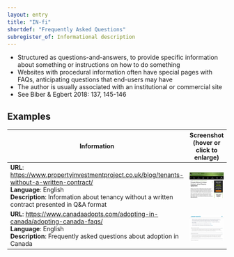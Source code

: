 ```yaml
---
layout: entry
title: "IN-fi"
shortdef: "Frequently Asked Questions"
subregister_of: Informational description
---
```


- Structured as questions-and-answers, to provide specific information about something or instructions on how to do something
- Websites with procedural information often have special pages with FAQs, anticipating questions that end-users may have
- The author is usually associated with an institutional or commercial site
- See Biber & Egbert 2018: 137, 145-146


<!-- details -->

## Examples

<!-- START GENERATED SCREENSHOT GALLERY -->
<!--     NOTE: this screenshot gallery is automatically generated.       -->
<!--     Please avoid modifying it manually: any changes will be         -->
<!--     overwritten the next time the generation script is run.         -->
<table class="website-examples">
  <thead>
    <tr>
      <th class="website-examples-col-1">Information</th>
      <th class="website-examples-col-2">Screenshot (hover or click to enlarge)</th>
    </tr>
  </thead>
  <tbody>
    <tr>
      <td>
        <div class="img-url"><b>URL</b>: <a href="https://www.propertyinvestmentproject.co.uk/blog/tenants-without-a-written-contract/">https://www.propertyinvestmentproject.co.uk/blog/tenants-without-a-written-contract/</a></div>
        <div class="img-info"><b>Language</b>: English</div>
        <div class="img-info"><b>Description</b>: Information about tenancy without a written contract presented in Q&amp;A format</div>
      </td>
      <td><a href="../static/screenshots/IN-fi/www.propertyinvestmentproject.co.uk_blog_tenants-without-a-written-contract--2048x1536.png"><img class="thumbnail" src="../static/screenshots/IN-fi/www.propertyinvestmentproject.co.uk_blog_tenants-without-a-written-contract--2048x1536.png" alt="screenshot of www.propertyinvestmentproject.co.uk_blog_tenants-without-a-written-contract--2048x1536"></a></td>
    </tr>
    <tr>
      <td>
        <div class="img-url"><b>URL</b>: <a href="https://www.canadaadopts.com/adopting-in-canada/adopting-canada-faqs/">https://www.canadaadopts.com/adopting-in-canada/adopting-canada-faqs/</a></div>
        <div class="img-info"><b>Language</b>: English</div>
        <div class="img-info"><b>Description</b>: Frequently asked questions about adoption in Canada</div>
      </td>
      <td><a href="../static/screenshots/IN-fi/www.canadaadopts.com_adopting-in-canada_adopting-canada-faqs--2048x1536.png"><img class="thumbnail" src="../static/screenshots/IN-fi/www.canadaadopts.com_adopting-in-canada_adopting-canada-faqs--2048x1536.png" alt="screenshot of www.canadaadopts.com_adopting-in-canada_adopting-canada-faqs--2048x1536"></a></td>
    </tr>
  </tbody>
</table>
<!-- END GENERATED SCREENSHOT GALLERY -->
